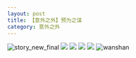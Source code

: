```yaml
---
layout: post
title: 【意外之外】预为之谋
category: 意外之外
---
```

![story_new_final](http://rjbwi03xh.hd-bkt.clouddn.com/img/story_new_final_0322.png)
![](http://rjbwd52rw.hd-bkt.clouddn.com/img/jin-220611-1.jpg)
![](http://rjbwd52rw.hd-bkt.clouddn.com/img/situation-220603-1.jpg)
![](http://rjbwd52rw.hd-bkt.clouddn.com/img/factors-220520-new-1.jpg)
![](http://rjbwd52rw.hd-bkt.clouddn.com/img/factors-220515-new-5.jpeg)
![wanshan](http://rjbwi03xh.hd-bkt.clouddn.com/img/wanshan.png)
  




